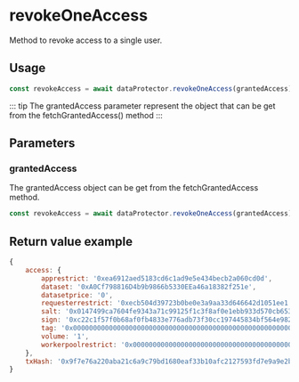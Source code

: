 # revokeOneAccess

Method to revoke access to a single user.

## Usage

```js
const revokeAccess = await dataProtector.revokeOneAccess(grantedAccess);
```

::: tip
The grantedAccess parameter represent the object that can be get from the fetchGrantedAccess() method
:::

## Parameters

### grantedAccess

The grantedAccess object can be get from the fetchGrantedAccess method.

```js
const revokeAccess = await dataProtector.revokeOneAccess(grantedAccess); // [!code focus]
```

## Return value example

```js
{
    access: {
        apprestrict: '0xea6912aed5183cd6c1ad9e5e434becb2a060cd0d',
        dataset: '0xA0Cf798816D4b9b9866b5330EEa46a18382f251e',
        datasetprice: '0',
        requesterrestrict: '0xecb504d39723b0be0e3a9aa33d646642d1051ee1',
        salt: '0x0147499ca7604fe9343a71c99125f1c3f8af0e1ebb933d570cb653ef8eb043b8'
        sign: '0xc22c1f57f0b68af0fb4833e776adb73f30cc197445834bf564e9829913e104b07ab856ac39085edb5c9180f430c1ee2f29021ae33cd79eb0ddb73181e347799f1b',
        tag: '0x0000000000000000000000000000000000000000000000000000000000000003',
        volume: '1',
        workerpoolrestrict: '0x0000000000000000000000000000000000000000'
    },
    txHash: '0x9f7e76a220aba21c6a9c79bd1680eaf33b10afc2127593fd7e9a9e2b03c2c9fd'
}
```
